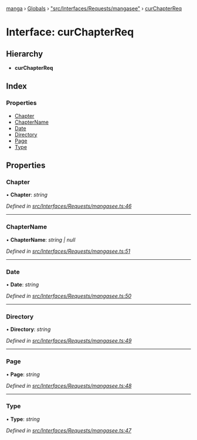 [manga](../README.md) › [Globals](../globals.md) › ["src/Interfaces/Requests/mangasee"](../modules/_src_interfaces_requests_mangasee_.md) › [curChapterReq](_src_interfaces_requests_mangasee_.curchapterreq.md)

# Interface: curChapterReq

## Hierarchy

* **curChapterReq**

## Index

### Properties

* [Chapter](_src_interfaces_requests_mangasee_.curchapterreq.md#chapter)
* [ChapterName](_src_interfaces_requests_mangasee_.curchapterreq.md#chaptername)
* [Date](_src_interfaces_requests_mangasee_.curchapterreq.md#date)
* [Directory](_src_interfaces_requests_mangasee_.curchapterreq.md#directory)
* [Page](_src_interfaces_requests_mangasee_.curchapterreq.md#page)
* [Type](_src_interfaces_requests_mangasee_.curchapterreq.md#type)

## Properties

###  Chapter

• **Chapter**: *string*

*Defined in [src/Interfaces/Requests/mangasee.ts:46](https://github.com/tushar1210/manga-node/blob/3ac409b/src/Interfaces/Requests/mangasee.ts#L46)*

___

###  ChapterName

• **ChapterName**: *string | null*

*Defined in [src/Interfaces/Requests/mangasee.ts:51](https://github.com/tushar1210/manga-node/blob/3ac409b/src/Interfaces/Requests/mangasee.ts#L51)*

___

###  Date

• **Date**: *string*

*Defined in [src/Interfaces/Requests/mangasee.ts:50](https://github.com/tushar1210/manga-node/blob/3ac409b/src/Interfaces/Requests/mangasee.ts#L50)*

___

###  Directory

• **Directory**: *string*

*Defined in [src/Interfaces/Requests/mangasee.ts:49](https://github.com/tushar1210/manga-node/blob/3ac409b/src/Interfaces/Requests/mangasee.ts#L49)*

___

###  Page

• **Page**: *string*

*Defined in [src/Interfaces/Requests/mangasee.ts:48](https://github.com/tushar1210/manga-node/blob/3ac409b/src/Interfaces/Requests/mangasee.ts#L48)*

___

###  Type

• **Type**: *string*

*Defined in [src/Interfaces/Requests/mangasee.ts:47](https://github.com/tushar1210/manga-node/blob/3ac409b/src/Interfaces/Requests/mangasee.ts#L47)*
